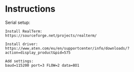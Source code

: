 # Instructions

Serial setup:

    Install RealTerm:
    https://sourceforge.net/projects/realterm/
    
    Install driver:
    https://www.aten.com/eu/en/supportcenter/info/downloads/?action=display_product&pid=575
    
    Add settings:
    baud=115200 port=3 FLOW=2 data=8O1
